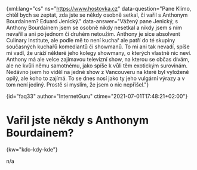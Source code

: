
{xml:lang="cs" ns="https://www.hostovka.cz" data-question="Pane Klímo, chtěl bych se zeptat, zda jste se někdy osobně setkal, či vařil s Anthonym Bourdainem? Eduard Jenický." data-answer="Vážený pane Jenický, s Anthony Bourdainem jsem se osobně nikdy nesetkal a nikdy jsem s ním nevařil a ani po jednom či druhém netoužím. Anthony je sice absolvent Culinary Institute, ale podle mě to není kuchař ale patří do té skupiny současných kuchařů komediantů či showmanů. To mi ani tak nevadí, spíše mi vadí, že uráží některé jeho kolegy showmany, o kterých vlastně nic neví. Anthony má ale velce zajimavou televizní show, na kterou se občas dívám, ale ne kvůli němu samotnému, jako spíše k vůli těm exotickým surovinám. Nedávno jsem ho viděl na jedné show z Vancouveru na které byl vyloženě opilý, ale koho to zajímá. To se dnes nosí jako ty jeho vulgární výrazy a v tom není jediný. Prostě si myslím, že jsem o nic nepřišel."}

{id="faq33" author="InternetGuru" ctime="2021-07-01T17:48:21+02:00"}

# Vařil jste někdy s Anthonym Bourdainem?

{kw="kdo-kdy-kde"}

n/a

